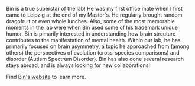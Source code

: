 Bin is a true superstar of the lab! He was my first office mate when I first came to Leipzig at the end of my Master's. He regularly brought random dragofruit or even whole lunches. Also, some of the most memorable moments in the lab were when Bin used some of his trademark unique humor. Bin is pimarily interested in understanding how brain strcuture contributes to the manifestation of mental health. Within our lab, he has primarily focused on brain asymmetry, a topic he approached from (among others) the perspectives of evolution (cross-species comparisons) and disorder (Autism Spectrum Disorder). Bin has also done several research stays abroad, and is always looking for new collaborations!

Find [Bin's website](https://sites.google.com/view/wanb-psych) to learn more.